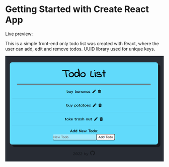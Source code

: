 # Getting Started with Create React App

Live preview:

This is a simple front-end only todo list was created with React, where the user can add, edit and remove todos. UUID library used for unique keys.

![Preview of app](/my-app/src/todolist_preview.png)
